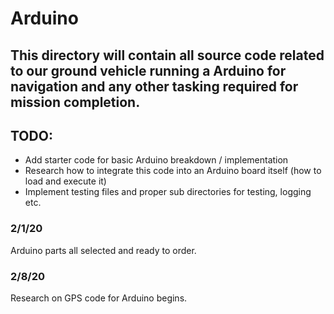# Arduino
## This directory will contain all source code related to our ground vehicle running a Arduino for navigation and any other tasking required for mission completion.

## TODO:
* Add starter code for basic Arduino breakdown / implementation
* Research how to integrate this code into an Arduino board itself (how to load and execute it)
* Implement testing files and proper sub directories for testing, logging etc. 

### 2/1/20
Arduino parts all selected and ready to order.

### 2/8/20
Research on GPS code for Arduino begins.

